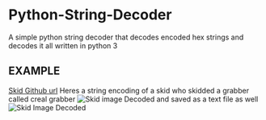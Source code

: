 # Python-String-Decoder
A simple python string decoder that decodes encoded hex strings and decodes it all written in python 3

## EXAMPLE
[Skid Github url](https://github.com/ALMASONYH/MasonGrabber)
Heres a string encoding of a skid who skidded a grabber called creal grabber
![Skid image](https://files.catbox.moe/n2wkdw.png)
Decoded and saved as a text file as well
![Skid Image Decoded](https://files.catbox.moe/40svpg.png)
